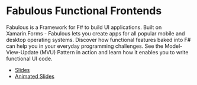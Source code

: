 # Fabulous Functional Frontends

Fabulous is a Framework for F# to build UI applications. Built on  Xamarin.Forms - Fabulous lets you create apps for all popular mobile and desktop operating systems. Discover how functional features baked into  F# can help you in your everyday programming challenges. See the  Model-View-Update (MVU) Pattern in action and learn how it enables you  to write functional UI code.

- [Slides](https://github.com/mallibone/Dwx2021ReactiveMobile/blob/main/202106_Rx.pdf)
- [Animated Slides](https://github.com/mallibone/Dwx2021ReactiveMobile/blob/main/20210629_ReactiveMobile_DWX.mp4)

